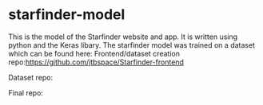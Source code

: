 # starfinder-model

This is the model of the Starfinder website and app.
It is written using python and the Keras libary. The starfinder model was trained on a dataset which can be found here:
Frontend/dataset creation repo:https://github.com/jtbspace/Starfinder-frontend

Dataset repo:

Final repo:
